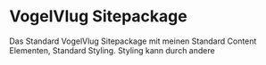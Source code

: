 VogelVlug Sitepackage
==============================================================

Das Standard VogelVlug Sitepackage mit meinen Standard Content Elementen,
Standard Styling. Styling kann durch andere 
